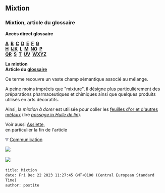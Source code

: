 ## Mixtion
### Mixtion, article du glossaire
 **Accès direct glossaire**

**[A](a.html)  [B](b.html)  [C](c.html)  [D](d.html)  [E](e.html)  [F](f.html)  [G](g.html)  
[H](h.html)  [IJK](ijk.html)  [L](l.html)  [M](m.html)  [NO](no.html)  [P](p.html)  
[QR](qr.html)  [S](s.html)  [T](t.html)  [UV](uv.html)  [WXYZ](wxyz.html)**

**La mixtion  
Article du [glossaire](glossaire.html)**

Ce terme recouvre un vaste champ sémantique associé au mélange.

A peine moins imprécis que "mixture", il désigne plus particulièrement des préparations pharmaceutiques et chimiques ainsi que quelques produits utilisés en arts décoratifs.

Ainsi, la _mixtion à dorer_ est utilisée pour coller les [feuilles d'or et d'autres métaux](feuillesmetalliques.html) (lire [_passage_ in _Huile de lin_](huiledelin.html#hdletmixion)).

Voir aussi [Assiette](assiette.html),  
en particulier la fin de l'article



![](images/flechebas.gif) [Communication](http://www.artrealite.com/annonceurs.htm) 

[![](https://cbonvin.fr/sites/regie.artrealite.com/visuels/campagne1.png)](index-2.html#20131014)

![](https://cbonvin.fr/sites/regie.artrealite.com/visuels/campagne2.png)
```
title: Mixtion
date: Fri Dec 22 2023 11:27:45 GMT+0100 (Central European Standard Time)
author: postite
```
